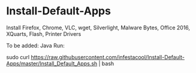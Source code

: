 # Install-Default-Apps
Install Firefox, Chrome, VLC, wget, Silverlight, Malware Bytes, Office 2016, XQuarts, Flash, Printer Drivers

To be added:
  Java
Run:

sudo curl https://raw.githubusercontent.com/infestacool/Install-Default-Apps/master/Install_Default_Apps.sh | bash